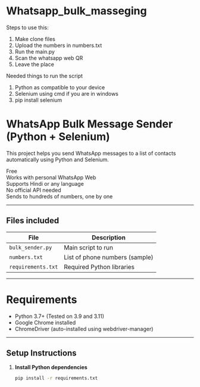 # Whatsapp_bulk_masseging

Steps to use this:
1. Make clone files 
2. Upload the numbers in numbers.txt
3. Run the main.py 
4. Scan the whatsapp web QR 
5. Leave the place


Needed things to run the script
1. Python as compatible to your device
2. Selenium using cmd if you are in windows
3. pip install selenium


# WhatsApp Bulk Message Sender (Python + Selenium)

This project helps you send WhatsApp messages to a list of contacts automatically using Python and Selenium.

Free  
Works with personal WhatsApp Web  
Supports Hindi or any language  
No official API needed  
Sends to hundreds of numbers, one by one

---

## Files included

| File              | Description                            |
|-------------------|----------------------------------------|
| `bulk_sender.py`  | Main script to run                     |
| `numbers.txt`     | List of phone numbers (sample)         |
| `requirements.txt`| Required Python libraries              |

---

# Requirements

- Python 3.7+ (Tested on 3.9 and 3.11)
- Google Chrome installed
- ChromeDriver (auto-installed using webdriver-manager)

---

## Setup Instructions

1. **Install Python dependencies**
   ```bash
   pip install -r requirements.txt
